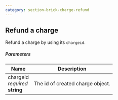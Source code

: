 ```yaml
---
category: section-brick-charge-refund
---
```


## Refund a charge

Refund a charge by using its ```chargeid```.

##### Parameters

| Name | Description |
| --- | ---|
| chargeid<br> *required* <br> **string**  | The id of created charge object. |
